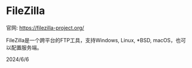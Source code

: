 # FileZilla

官网: https://filezilla-project.org/  

FileZilla是一个跨平台的FTP工具，支持Windows, Linux, *BSD, macOS，也可以配置服务端。  


2024/6/6  
